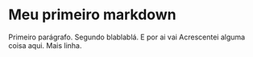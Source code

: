 # Meu primeiro markdown

Primeiro parágrafo.
Segundo blablablá.
E por ai vai
Acrescentei alguma coisa aqui.
Mais linha.
